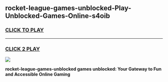 
## rocket-league-games-unblocked-Play-Unblocked-Games-Online-s4oib
<h3>
<a href="https://premium76.site?title=rocket-league-games-unblocked&ref=25A">CLICK TO PLAY</a></h3>
<hr>

<h3>
<a href="https://premium76.site?title=rocket-league-games-unblocked&ref=25A">CLICK 2 PLAY</a>
  
</h3>

<a href="https://premium76.site?title=rocket-league-games-unblocked&ref=25A"><img src="https://clearcache.store/games.png"></a>


**rocket-league-games-unblocked games unblocked: Your Gateway to Fun and Accessible Online Gaming**
